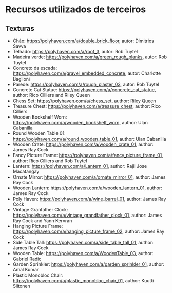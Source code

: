 # Recursos utilizados de terceiros

## Texturas
- Chão: https://polyhaven.com/a/double_brick_floor, autor: Dimitrios Savva
- Telhado: https://polyhaven.com/a/roof_3, autor: Rob Tuytel
- Madeira verde: https://polyhaven.com/a/green_rough_planks, autor: Rob Tuytel
- Concreto da escada: https://polyhaven.com/a/gravel_embedded_concrete, autor: Charlotte Baglioni
- Parede: https://polyhaven.com/a/rough_plaster_03, autor: Rob Tuytel
- Concrete Cat Statue: https://polyhaven.com/a/concrete_cat_statue, author: Rico Cilliers and Riley Queen
- Chess Set: https://polyhaven.com/a/chess_set, author: Riley Queen
- Treasure Chest: https://polyhaven.com/a/treasure_chest, author: Rico Cilliers
- Wooden Bookshelf Worn: https://polyhaven.com/a/wooden_bookshelf_worn, author: Ulan Cabanilla
- Round Wooden Table 01: https://polyhaven.com/a/round_wooden_table_01, author: Ulan Cabanilla
- Wooden Crate: https://polyhaven.com/a/wooden_crate_01, author: James Ray Cock
- Fancy Picture Frame: https://polyhaven.com/a/fancy_picture_frame_01, author: Rico Cilliers and Rob Tuytel
- Lantern: https://polyhaven.com/a/Lantern_01, author: Rajil Jose Macatangay
- Ornate Mirror: https://polyhaven.com/a/ornate_mirror_01, author: James Ray Cock
- Wooden Lantern: https://polyhaven.com/a/wooden_lantern_01, author: James Ray Cock
- Poly Haven: https://polyhaven.com/a/wine_barrel_01, author: James Ray Cock
- Vintage Granfather Clock: https://polyhaven.com/a/vintage_grandfather_clock_01, author: James Ray Cock and Yann Kervran
- Hanging Picture Frame: https://polyhaven.com/a/hanging_picture_frame_02, author: James Ray Cock
- Side Table Tall: https://polyhaven.com/a/side_table_tall_01, author: James Ray Cock
- Wooden Table: https://polyhaven.com/a/WoodenTable_03, author: Gabriel Radic
- Garden Sprinkler: https://polyhaven.com/a/garden_sprinkler_01, author: Amal Kumar
- Plastic Monobloc Chair: https://polyhaven.com/a/plastic_monobloc_chair_01, author: Kuutti Siitonen